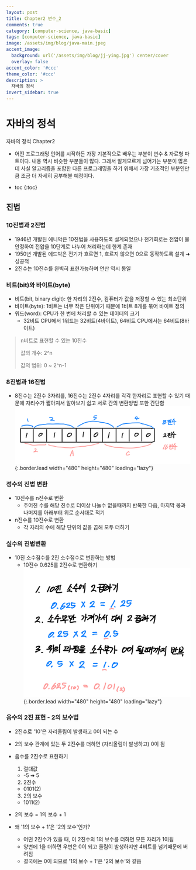 ```yaml
---
layout: post
title: Chapter2 변수_2
comments: true
category: [computer-science, java-basic]
tags: [computer-science, java-basic]
image: /assets/img/blog/java-main.jpeg
accent_image: 
  background: url('/assets/img/blog/jj-ying.jpg') center/cover
  overlay: false
accent_color: '#ccc'
theme_color: '#ccc'
description: >
  자바의 정석
invert_sidebar: true
---
```


# 자바의 정석

자바의 정석 Chapter2
- 어떤 프로그래밍 언어를 시작하든 가장 기본적으로 배우는 부분이 변수 & 자료형 파트이다. 내용 역시 비슷한 부분들이 많다. 그래서 알게모르게 넘어가는 부분이 많은데 사실 알고리즘을 포함한 다른 프로그래밍을 하기 위해서 가장 기초적인 부분인만큼 조금 더 자세히 공부해볼 예정이다.

* toc
{:toc}

## 진법

### 10진법과 2진법
- 1946년 개발된 에니악은 10진법을 사용하도록 설계되었으나 전기회로는 전압이 불안정하여 전압을 10단계로 나누어 처리하는데 한계 존재
- 1950년 개발된 에드박은 전기가 흐르면 1, 흐르지 않으면 0으로 동작하도록 설계 ➜ 성공적
- 2진수는 10진수를 완벽히 표현가능하며 연산 역시 동일

### 비트(bit)와 바이트(byte)
- 비트(bit, binary digit): 한 자리의 2진수, 컴퓨터가 값을 저장할 수 있는 최소단위
- 바이트(byte): 1비트는 너무 작은 단위이기 때문에 1비트 8개를 묶어 바이트 정의
- 워드(word): CPU가 한 번에 처리할 수 있는 데이터의 크기
  - 32비트 CPU에서 1워드는 32비트(4바이트), 64비트 CPU에서는 64비트(8바이트)

> n비트로 표현할 수 있는 10진수
> 
> 값의 개수: 2^n
> 
> 값의 범위: 0 ~ 2^n-1

### 8진법과 16진법
- 8진수는 2진수 3자리를, 16진수는 2진수 4자리를 각각 한자리로 표현할 수 있기 때문에 자리수가 짧아져서 알아보기 쉽고 서로 간의 변환방법 또한 간단함
![2진수를 8진수, 16진수로 변환하기](/assets/img/blog/java-basic-3-1.jpeg){:.border.lead width="480" height="480" loading="lazy"}

### 정수의 진법 변환
- 10진수를 n진수로 변환
  - 주어진 수를 해당 진수로 더이상 나눌수 없을때까지 반복한 다음, 마지막 몫과 나머지를 아래부터 위로 순서대로 적기
- n진수를 10진수로 변환
  - 각 자리의 수에 해당 단위의 값을 곱해 모두 더하기

### 실수의 진법변환
- 10진 소수점수를 2진 소수점수로 변환하는 방법
  - 10진수 0.625를 2진수로 변환하기
    ![10진수를 2진수로 변환하기](/assets/img/blog/java-basic-3-2.jpeg){:.border.lead width="480" height="480" loading="lazy"}

### 음수의 2진 표현 - 2의 보수법
- 2진수로 '10'은 자리올림이 발생하고 0이 되는 수
- 2의 보수 관계에 있는 두 2진수를 더하면 (자리올림이 발생하고) 0이 됨
- 음수를 2진수로 표현하기
  1. 절대값
    - -5 ➜ 5
  2. 2진수
    - 0101(2)
  3. 2의 보수
    - 1011(2)

- 2의 보수 = 1의 보수 + 1
- 왜 '1의 보수 + 1'은 '2의 보수'인가?
  - 어떤 2진수가 있을 때, 이 2진수의 1의 보수를 더하면 모든 자리가 1이됨
  - 양변에 1을 더하면 우변은 0이 되고 올림이 발생하지만 4비트를 넘기때문에 버려짐
  - 결국에는 0이 되므로 '1의 보수 + 1'은 '2의 보수'와 같음